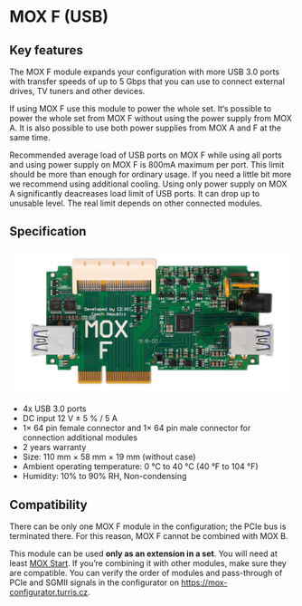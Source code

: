 # MOX F (USB)

## Key features

The MOX F module expands your configuration with more USB 3.0 ports with transfer
speeds of up to 5 Gbps that you can use to connect external drives, TV tuners
and other devices.

If using MOX F use this module to power the whole set. It‘s possible to power the whole set from MOX F without using the power supply from MOX A. It is also possible to use both power supplies from MOX A and F at the same time.

Recommended average load of USB ports on MOX F while using all ports and
using power supply on MOX F is 800mA maximum per port. This limit should be
more than enough for ordinary usage. If you need a little bit more we recommend
using additional cooling. Using only power supply on MOX A significantly deacreases load limit of USB ports. It can drop up to unusable level. The real limit depends on other
connected modules.

## Specification

![Picture of the board](f.jpg)

* 4x USB 3.0 ports
* DC input 12 V ± 5 % / 5 A
* 1× 64 pin female connector and 1× 64 pin male connector for connection additional modules
* 2 years warranty
* Size: 110 mm × 58 mm × 19 mm (without case)
* Ambient operating temperature: 0 °C to 40 °C (40 °F to 104 °F)
* Humidity: 10% to 90% RH, Non-condensing

## Compatibility

There can be only one MOX F module in the configuration; the PCIe bus is
terminated there. For this reason, MOX F cannot be combined with MOX B.

This module can be used **only as an extension in a set**. You will need at
least [MOX Start](../sets/start.md). If you’re combining it with other
modules, make sure they are compatible. You can verify the order of modules and
pass-through of PCIe and SGMII signals in the configurator on
<https://mox-configurator.turris.cz>.

